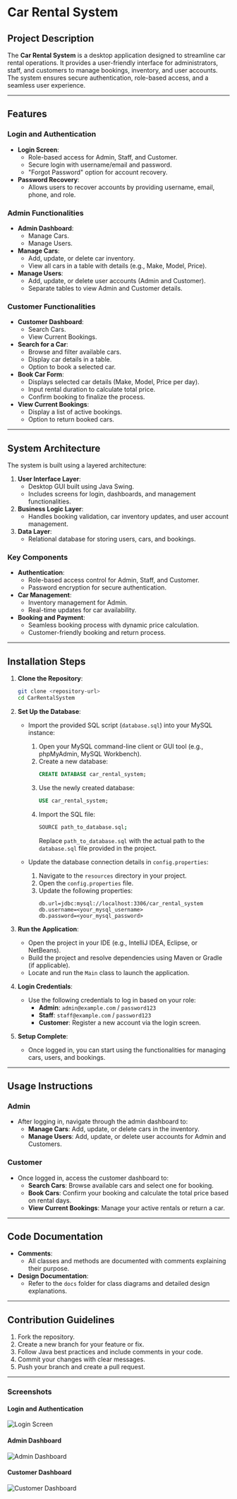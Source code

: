 
# Car Rental System

## Project Description
The **Car Rental System** is a desktop application designed to streamline car rental operations. It provides a user-friendly interface for administrators, staff, and customers to manage bookings, inventory, and user accounts. The system ensures secure authentication, role-based access, and a seamless user experience.

---

## Features

### Login and Authentication
- **Login Screen**:
  - Role-based access for Admin, Staff, and Customer.
  - Secure login with username/email and password.
  - "Forgot Password" option for account recovery.
- **Password Recovery**:
  - Allows users to recover accounts by providing username, email, phone, and role.

### Admin Functionalities
- **Admin Dashboard**:
  - Manage Cars.
  - Manage Users.
- **Manage Cars**:
  - Add, update, or delete car inventory.
  - View all cars in a table with details (e.g., Make, Model, Price).
- **Manage Users**:
  - Add, update, or delete user accounts (Admin and Customer).
  - Separate tables to view Admin and Customer details.

### Customer Functionalities
- **Customer Dashboard**:
  - Search Cars.
  - View Current Bookings.
- **Search for a Car**:
  - Browse and filter available cars.
  - Display car details in a table.
  - Option to book a selected car.
- **Book Car Form**:
  - Displays selected car details (Make, Model, Price per day).
  - Input rental duration to calculate total price.
  - Confirm booking to finalize the process.
- **View Current Bookings**:
  - Display a list of active bookings.
  - Option to return booked cars.

---

## System Architecture

The system is built using a layered architecture:
1. **User Interface Layer**:
   - Desktop GUI built using Java Swing.
   - Includes screens for login, dashboards, and management functionalities.
2. **Business Logic Layer**:
   - Handles booking validation, car inventory updates, and user account management.
3. **Data Layer**:
   - Relational database for storing users, cars, and bookings.

### Key Components
- **Authentication**:
  - Role-based access control for Admin, Staff, and Customer.
  - Password encryption for secure authentication.
- **Car Management**:
  - Inventory management for Admin.
  - Real-time updates for car availability.
- **Booking and Payment**:
  - Seamless booking process with dynamic price calculation.
  - Customer-friendly booking and return process.

---

## Installation Steps

1. **Clone the Repository**:
   ```bash
   git clone <repository-url>
   cd CarRentalSystem
   ```

2. **Set Up the Database**:
   - Import the provided SQL script (`database.sql`) into your MySQL instance:
     1. Open your MySQL command-line client or GUI tool (e.g., phpMyAdmin, MySQL Workbench).
     2. Create a new database:
        ```sql
        CREATE DATABASE car_rental_system;
        ```
     3. Use the newly created database:
        ```sql
        USE car_rental_system;
        ```
     4. Import the SQL file:
        ```bash
        SOURCE path_to_database.sql;
        ```
        Replace `path_to_database.sql` with the actual path to the `database.sql` file provided in the project.

   - Update the database connection details in `config.properties`:
     1. Navigate to the `resources` directory in your project.
     2. Open the `config.properties` file.
     3. Update the following properties:
        ```
        db.url=jdbc:mysql://localhost:3306/car_rental_system
        db.username=<your_mysql_username>
        db.password=<your_mysql_password>
        ```

3. **Run the Application**:
   - Open the project in your IDE (e.g., IntelliJ IDEA, Eclipse, or NetBeans).
   - Build the project and resolve dependencies using Maven or Gradle (if applicable).
   - Locate and run the `Main` class to launch the application.

4. **Login Credentials**:
   - Use the following credentials to log in based on your role:
     - **Admin**: `admin@example.com` / `password123`
     - **Staff**: `staff@example.com` / `password123`
     - **Customer**: Register a new account via the login screen.

5. **Setup Complete**:
   - Once logged in, you can start using the functionalities for managing cars, users, and bookings.

---

## Usage Instructions

### Admin
- After logging in, navigate through the admin dashboard to:
  - **Manage Cars**: Add, update, or delete cars in the inventory.
  - **Manage Users**: Add, update, or delete user accounts for Admin and Customers.

### Customer
- Once logged in, access the customer dashboard to:
  - **Search Cars**: Browse available cars and select one for booking.
  - **Book Cars**: Confirm your booking and calculate the total price based on rental days.
  - **View Current Bookings**: Manage your active rentals or return a car.

---

## Code Documentation

- **Comments**:
  - All classes and methods are documented with comments explaining their purpose.
- **Design Documentation**:
  - Refer to the `docs` folder for class diagrams and detailed design explanations.

---

## Contribution Guidelines

1. Fork the repository.
2. Create a new branch for your feature or fix.
3. Follow Java best practices and include comments in your code.
4. Commit your changes with clear messages.
5. Push your branch and create a pull request.

---

### Screenshots

#### Login and Authentication
![Login Screen](./screenshots/login_screen.png)

#### Admin Dashboard
![Admin Dashboard](./screenshots/admin_dashboard.png)

#### Customer Dashboard
![Customer Dashboard](./screenshots/customer_dashboard.png)
